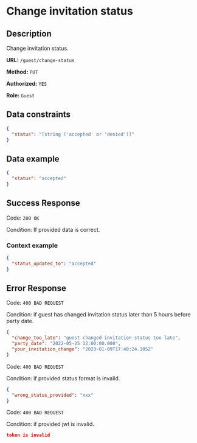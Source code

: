 # Change invitation status

## Description

Change invitation status.

<b>URL:</b> `/guest/change-status`

<b>Method:</b> `PUT`

<b>Authorized:</b> `YES`

<b>Role:</b> `Guest`

## Data constraints

```json
{
  "status": "[string ('accepted' or 'denied')]"
}
```

## Data example

```json
{
  "status": "accepted"
}
```

## Success Response

Code: `200 OK`

Condition: If provided data is correct.

### Context example

```json
{
  "status_updated_to": "accepted"
}
```

## Error Response

Code: `400 BAD REQUEST`

Condition: if guest has changed invitation status later than 5 hours before party date.

```json
{
  "change_too_late": "guest changed invitation status too late",
  "party_date": "2022-05-25 12:00:00.000",
  "your_invitation_change": "2023-01-09T17:40:24.105Z"
}
```

Code: `400 BAD REQUEST`

Condition: if provided status format is invalid.

```json
{
  "wrong_status_provided": "xxx"
}
```

Code: `400 BAD REQUEST`

Condition: if provided jwt is invalid.

```json
token is invalid
```
